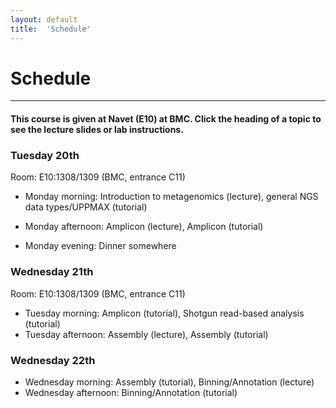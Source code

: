 ```yaml
---
layout: default
title:  'Schedule'
---
```


# Schedule
---

#### This course is given at Navet (E10) at BMC. Click the heading of a topic to see the lecture slides or lab instructions.

### Tuesday 20th  

Room:  E10:1308/1309 (BMC, entrance C11)


* Monday morning: Introduction to metagenomics (lecture), general NGS data types/UPPMAX (tutorial)
* Monday afternoon: Amplicon (lecture), Amplicon (tutorial)

* Monday evening: Dinner somewhere

### Wednesday 21th  

Room:  E10:1308/1309 (BMC, entrance C11)

* Tuesday morning: Amplicon (tutorial), Shotgun read-based analysis (tutorial)
* Tuesday afternoon: Assembly (lecture), Assembly (tutorial)

### Wednesday 22th  

* Wednesday morning: Assembly (tutorial), Binning/Annotation (lecture)
* Wednesday afternoon: Binning/Annotation (tutorial)

